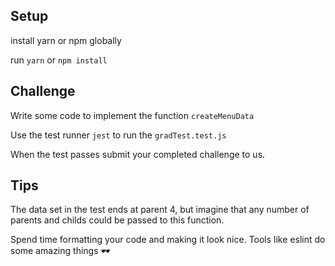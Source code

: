 

## Setup
install yarn or npm globally 

run `yarn` or `npm install`

## Challenge
Write some code to implement the function `createMenuData`

Use the test runner `jest` to run the `gradTest.test.js` 

When the test passes submit your completed challenge to us.

## Tips

The data set in the test ends at parent 4, but imagine that any number of parents and childs could be passed to this function.

Spend time formatting your code and making it look nice.
Tools like eslint do some amazing things 🕶
